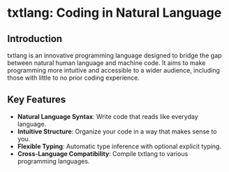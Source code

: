 # txtlang: Coding in Natural Language

## Introduction

txtlang is an innovative programming language designed to bridge the gap between natural human language and machine code. It aims to make programming more intuitive and accessible to a wider audience, including those with little to no prior coding experience.

## Key Features

- **Natural Language Syntax**: Write code that reads like everyday language.
- **Intuitive Structure**: Organize your code in a way that makes sense to you.
- **Flexible Typing**: Automatic type inference with optional explicit typing.
- **Cross-Language Compatibility**: Compile txtlang to various programming languages.


